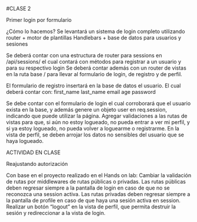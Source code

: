 #CLASE 2

Primer login por formulario

¿Cómo lo hacemos? Se levantará un sistema de login completo utilizando router + motor de plantillas Handlebars + base de datos para usuarios y sesiones

Se deberá contar con una estructura de router para sessions en /api/sessions/ el cual contará con métodos para registrar a un usuario y para su respectivo login
Se deberá contar además con un router de vistas en la ruta base / para llevar al formulario de login, de registro y de perfil.

El formulario de registro insertará en la base de datos el usuario. El cual deberá contar con:
first_name
last_name
email
age
password

Se debe contar con el formulario de login el cual corroborará que el usuario exista en la base, y además genere un objeto user en req.session, indicando que puede utilizar la página.
Agregar validaciones a las rutas de vistas para que, si aún no estoy logueado, no pueda entrar a ver mi perfil, y si ya estoy logueado, no pueda volver a loguearme o registrarme.
En la vista de perfil, se deben arrojar los datos no sensibles del usuario que se haya logueado.

ACTIVIDAD EN CLASE

Reajustando autorización

Con base en el proyecto realizado en el Hands on lab:
Cambiar la validación de rutas por middlewares de rutas públicas o privadas. 
Las rutas públicas deben regresar siempre a la pantalla de login en caso de que no se reconozca una session activa.
Las rutas privadas deben regresar siempre a la pantalla de profile en caso de que haya una sesión activa en session.
Realizar un botón “logout” en la vista de perfil, que permita destruir la sesión y redireccionar a la vista de login.
